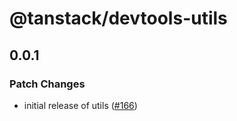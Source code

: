 # @tanstack/devtools-utils

## 0.0.1

### Patch Changes

- initial release of utils ([#166](https://github.com/TanStack/devtools/pull/166))

